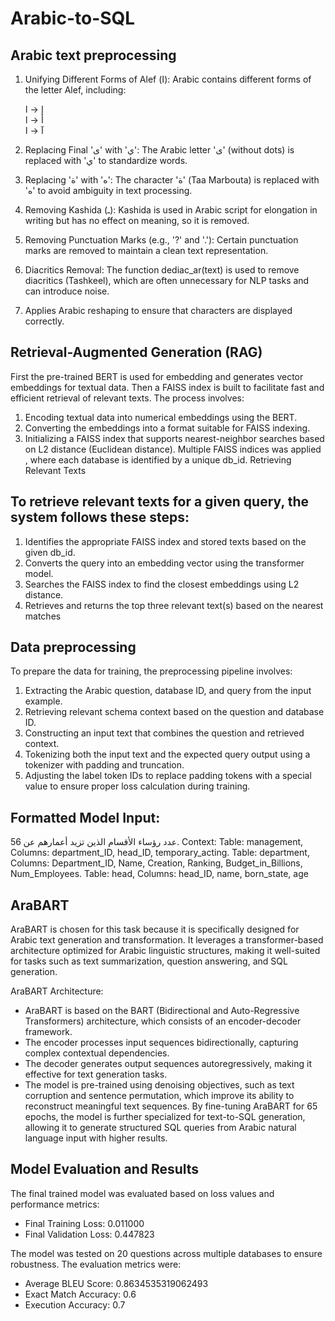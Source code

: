 # Arabic-to-SQL

## Arabic text preprocessing
1. Unifying Different Forms of Alef (ا): Arabic contains different forms of the letter Alef, including:

    إ → ا  
    أ → ا  
    آ → ا  

2.	Replacing Final 'ى' with 'ي': The Arabic letter 'ى' (without dots) is replaced with 'ي' to standardize words.
3.	Replacing 'ة' with 'ه': The character 'ة' (Taa Marbouta) is replaced with 'ه' to avoid ambiguity in text processing.
4.	Removing Kashida (ـ): Kashida is used in Arabic script for elongation in writing but has no effect on meaning, so it is removed.
5.	Removing Punctuation Marks (e.g., '?' and '.'): Certain punctuation marks are removed to maintain a clean text representation.
6.	Diacritics Removal: The function dediac_ar(text) is used to remove diacritics (Tashkeel), which are often unnecessary for NLP tasks and can introduce noise.
7.	Applies Arabic reshaping to ensure that characters are displayed correctly.
   
## Retrieval-Augmented Generation (RAG)
First the pre-trained BERT is used for embedding and generates vector embeddings for textual data. Then a FAISS index is built to facilitate fast and efficient retrieval of relevant texts. The process involves:
  1.	Encoding textual data into numerical embeddings using the BERT.
  2.	Converting the embeddings into a format suitable for FAISS indexing.
  3.	Initializing a FAISS index that supports nearest-neighbor searches based on L2 distance (Euclidean distance).
  Multiple FAISS indices was applied , where each database is identified by a unique db_id. 
Retrieving Relevant Texts

## To retrieve relevant texts for a given query, the system follows these steps:
  1.	Identifies the appropriate FAISS index and stored texts based on the given db_id.
  2.	Converts the query into an embedding vector using the transformer model.
  3.	Searches the FAISS index to find the closest embeddings using L2 distance.
  4.	Retrieves and returns the top three relevant text(s) based on the nearest matches

## Data preprocessing 
To prepare the data for training, the preprocessing pipeline involves:
  1.	Extracting the Arabic question, database ID, and query from the input example.
  2.	Retrieving relevant schema context based on the question and database ID.
  3.	Constructing an input text that combines the question and retrieved context.
  4.	Tokenizing both the input text and the expected query output using a tokenizer with padding and truncation.
  5.	Adjusting the label token IDs to replace padding tokens with a special value to ensure proper loss calculation during training.

## Formatted Model Input:
عدد رؤساء الأقسام الذين تزيد أعمارهم عن 56. Context: Table: management, Columns: department_ID, head_ID, temporary_acting. Table: department, Columns: Department_ID, Name, Creation, Ranking, Budget_in_Billions, Num_Employees. Table: head, Columns: head_ID, name, born_state, age

## AraBART
AraBART is chosen for this task because it is specifically designed for Arabic text generation and transformation. It leverages a transformer-based architecture optimized for Arabic linguistic structures, making it well-suited for tasks such as text summarization, question answering, and SQL generation.

AraBART Architecture:
  -	AraBART is based on the BART (Bidirectional and Auto-Regressive Transformers) architecture, which consists of an encoder-decoder framework.
  -	The encoder processes input sequences bidirectionally, capturing complex contextual dependencies.
  -	The decoder generates output sequences autoregressively, making it effective for text generation tasks.
  -	The model is pre-trained using denoising objectives, such as text corruption and sentence permutation, which improve its ability to reconstruct meaningful text sequences.
By fine-tuning AraBART for 65 epochs, the model is further specialized for text-to-SQL generation, allowing it to generate structured SQL queries from Arabic natural language input with higher results.

## Model Evaluation and Results
The final trained model was evaluated based on loss values and performance metrics:
  -	Final Training Loss: 0.011000
  -	Final Validation Loss: 0.447823

The model was tested on 20 questions across multiple databases to ensure robustness. The evaluation metrics were:

  -	Average BLEU Score: 0.8634535319062493
  -	Exact Match Accuracy: 0.6
  -	Execution Accuracy: 0.7
